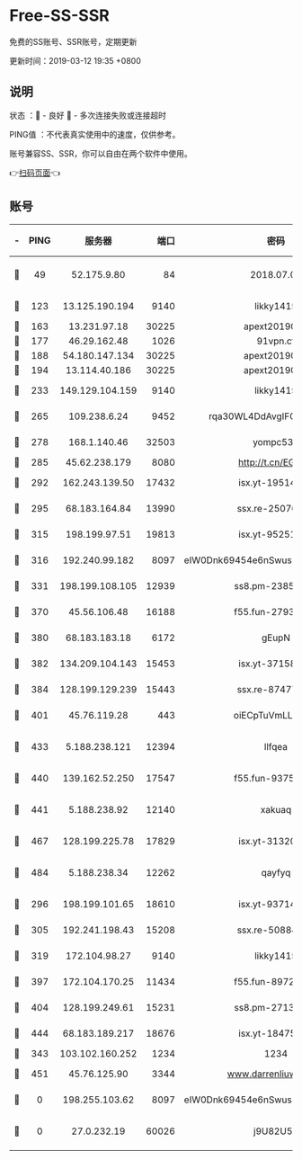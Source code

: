# Free-SS-SSR

免费的SS账号、SSR账号，定期更新

更新时间：2019-03-12 19:35 +0800

## 说明

状态     ：🙂 - 良好 🙁 - 多次连接失败或连接超时

PING值   ：不代表真实使用中的速度，仅供参考。

账号兼容SS、SSR，你可以自由在两个软件中使用。

👉[扫码页面](https://liesauer.github.io/Free-SS-SSR/)👈

## 账号

|-|PING|服务器|端口|密码|加密方式|区域|
|:----:|:----:|:-----:|-----:|:----:|:----:|:----:|
|🙂|49|52.175.9.80|84|2018.07.07|chacha20-ietf-poly1305|HK|
|🙂|123|13.125.190.194|9140|likky1415|aes-256-cfb|KR|
|🙂|163|13.231.97.18|30225|apext2019006|chacha20|JP|
|🙂|177|46.29.162.48|1026|91vpn.cf|rc4-md5|RU|
|🙂|188|54.180.147.134|30225|apext2019006|chacha20|KR|
|🙂|194|13.114.40.186|30225|apext2019006|chacha20|JP|
|🙂|233|149.129.104.159|9140|likky1415|aes-256-cfb|HK|
|🙂|265|109.238.6.24|9452|rqa30WL4DdAvgIFG6Fs3znzTa|aes-256-cfb|FR|
|🙂|278|168.1.140.46|32503|yompc535|aes-256-cfb|AU|
|🙂|285|45.62.238.179|8080|http://t.cn/EGJIyrl|rc4-md5|CA|
|🙂|292|162.243.139.50|17432|isx.yt-19514312|aes-256-cfb|US|
|🙂|295|68.183.164.84|13990|ssx.re-25076562|aes-256-cfb|US|
|🙂|315|198.199.97.51|19813|isx.yt-95251776|aes-256-cfb|US|
|🙂|316|192.240.99.182|8097|eIW0Dnk69454e6nSwuspv9DmS201tQ0D|aes-256-cfb|US|
|🙂|331|198.199.108.105|12939|ss8.pm-23852707|aes-256-cfb|US|
|🙂|370|45.56.106.48|16188|f55.fun-27930556|aes-256-cfb|US|
|🙂|380|68.183.183.18|6172|gEupN|aes-256-cfb|SG|
|🙂|382|134.209.104.143|15453|isx.yt-37158015|aes-256-cfb|SG|
|🙂|384|128.199.129.239|15443|ssx.re-87477398|aes-256-cfb|SG|
|🙂|401|45.76.119.28|443|oiECpTuVmLLxk4Ts|aes-256-cfb|AU|
|🙂|433|5.188.238.121|12394|llfqea|chacha20-ietf-poly1305|BR|
|🙂|440|139.162.52.250|17547|f55.fun-93753526|aes-256-cfb|SG|
|🙂|441|5.188.238.92|12140|xakuaq|chacha20-ietf-poly1305|BR|
|🙂|467|128.199.225.78|17829|isx.yt-31320620|aes-256-cfb|SG|
|🙂|484|5.188.238.34|12262|qayfyq|chacha20-ietf-poly1305|BR|
|🙂|296|198.199.101.65|18610|isx.yt-93714382|aes-256-cfb|US|
|🙂|305|192.241.198.43|15208|ssx.re-50884758|aes-256-cfb|US|
|🙂|319|172.104.98.27|9140|likky1415|aes-256-cfb|JP|
|🙂|397|172.104.170.25|11434|f55.fun-89729095|aes-256-cfb|SG|
|🙂|404|128.199.249.61|15231|ss8.pm-27130247|aes-256-cfb|SG|
|🙂|444|68.183.189.217|18676|isx.yt-18475521|aes-256-cfb|SG|
|🙁|343|103.102.160.252|1234|1234|rc4-md5|JP|
|🙁|451|45.76.125.90|3344|www.darrenliuwei.com|aes-256-cfb|AU|
|🙁|0|198.255.103.62|8097|eIW0Dnk69454e6nSwuspv9DmS201tQ0D|aes-256-cfb|US|
|🙁|0|27.0.232.19|60026|j9U82U53|xchacha20-ietf-poly1305|HK|
